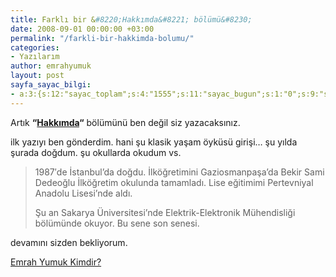```yaml
---
title: Farklı bir &#8220;Hakkımda&#8221; bölümü&#8230;
date: 2008-09-01 00:00:00 +03:00
permalink: "/farkli-bir-hakkimda-bolumu/"
categories:
- Yazılarım
author: emrahyumuk
layout: post
sayfa_sayac_bilgi:
- a:3:{s:12:"sayac_toplam";s:4:"1555";s:11:"sayac_bugun";s:1:"0";s:9:"son_okuma";s:10:"1364902376";}
---
```


Artık **&#8220;<a href="http://www.emrahyumuk.com/blog/hakkimda" target="_self">Hakkımda</a>&#8220;** bölümünü ben değil siz yazacaksınız.

ilk yazıyı ben gönderdim. hani şu klasik yaşam öyküsü girişi&#8230; şu yılda şurada doğdum. şu okullarda okudum vs.

> 1987′de İstanbul’da doğdu. İlköğretimini Gaziosmanpaşa’da Bekir Sami Dedeoğlu İlköğretim okulunda tamamladı. Lise eğitimimi Pertevniyal Anadolu Lisesi’nde aldı.
> 
> Şu an Sakarya Üniversitesi’nde Elektrik-Elektronik Mühendisliği bölümünde okuyor. Bu sene son senesi.

devamını sizden bekliyorum.

<a href="http://www.emrahyumuk.com/blog/hakkimda" target="_self">Emrah Yumuk Kimdir?</a>
